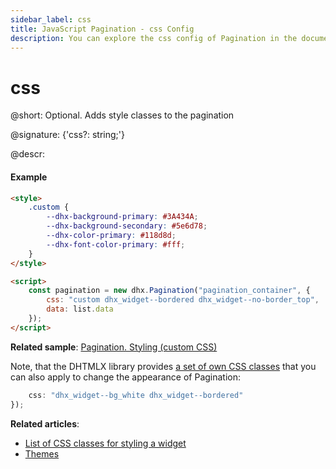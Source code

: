 ```yaml
---
sidebar_label: css
title: JavaScript Pagination - css Config 
description: You can explore the css config of Pagination in the documentation of the DHTMLX JavaScript UI library. Browse developer guides and API reference, try out code examples and live demos, and download a free 30-day evaluation version of DHTMLX Suite.
---
```


# css

@short: Optional. Adds style classes to the pagination

@signature: {'css?: string;'}

@descr:
#### Example

```html
<style>
	.custom {
		--dhx-background-primary: #3A434A;
		--dhx-background-secondary: #5e6d78;
		--dhx-color-primary: #118d8d;
		--dhx-font-color-primary: #fff;
	}
</style>

<script>
	const pagination = new dhx.Pagination("pagination_container", {
	    css: "custom dhx_widget--bordered dhx_widget--no-border_top",
	    data: list.data
	});
</script>
```

**Related sample**: [Pagination. Styling (custom CSS)](https://snippet.dhtmlx.com/e7bujtsu)

Note, that the DHTMLX library provides [a set of own CSS classes](helpers/base_elements.md#list-of-css-classes-for-styling-a-widget) that you can also apply to change the appearance of Pagination:

```javascript
    css: "dhx_widget--bg_white dhx_widget--bordered"
});
```

**Related articles**: 
- [List of CSS classes for styling a widget](helpers/base_elements.md#list-of-css-classes-for-styling-a-widget)
- [Themes](themes.md)